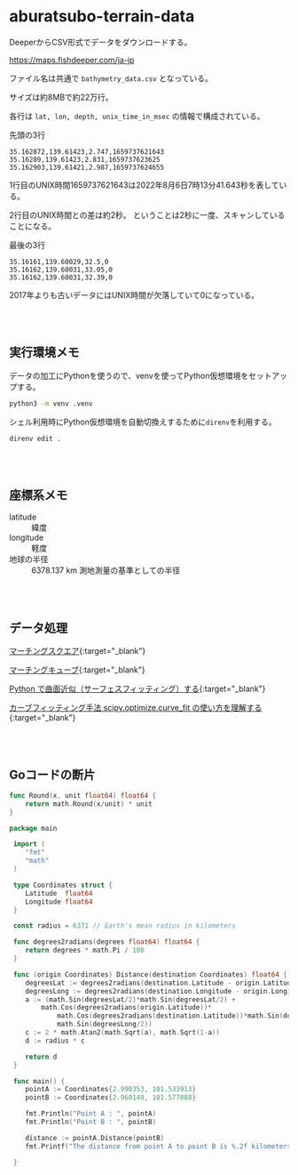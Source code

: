 # aburatsubo-terrain-data

DeeperからCSV形式でデータをダウンロードする。

https://maps.fishdeeper.com/ja-jp

ファイル名は共通で `bathymetry_data.csv` となっている。

サイズは約8MBで約22万行。

各行は `lat, lon, depth, unix_time_in_msec` の情報で構成されている。

先頭の3行

```csv
35.162872,139.61423,2.747,1659737621643
35.16289,139.61423,2.831,1659737623625
35.162903,139.61421,2.987,1659737624655
```

1行目のUNIX時間1659737621643は2022年8月6日7時13分41.643秒を表している。

2行目のUNIX時間との差は約2秒。
ということは2秒に一度、スキャンしていることになる。

最後の3行

```csv
35.16161,139.60029,32.5,0
35.16162,139.60031,33.05,0
35.16162,139.60031,32.39,0
```

2017年よりも古いデータにはUNIX時間が欠落していて0になっている。

<br><br>

## 実行環境メモ

データの加工にPythonを使うので、venvを使ってPython仮想環境をセットアップする。

```bash
python3 -m venv .venv
```

シェル利用時にPython仮想環境を自動切換えするために`direnv`を利用する。

```bash
direnv edit .
```

<br><br>

## 座標系メモ

<dl>
<dt>latitude</dt> <dd>緯度</dd>
<dt>longitude</dt> <dd>軽度</dd>
<dt>地球の半径</dt> <dd>6378.137 km 測地測量の基準としての半径</dd>
</dl>


<br><br>

## データ処理

[マーチングスクエア](https://urbanspr1nter.github.io/marchingsquares/){:target="_blank"}

[マーチングキューブ](https://tatsy.github.io/programming-for-beginners/cpp/march-cubes/){:target="_blank"}

[Python で曲面近似（サーフェスフィッティング）する](https://chuckischarles.hatenablog.com/entry/2020/02/06/081238){:target="_blank"}

[カーブフィッティング手法 scipy.optimize.curve_fit の使い方を理解する](https://qiita.com/maskot1977/items/e4f5f71200180865986e){:target="_blank"}

<br><br>

## Goコードの断片


```go
func Round(x, unit float64) float64 {
    return math.Round(x/unit) * unit
}
```

```go
package main

 import (
 	"fmt"
 	"math"
 )

 type Coordinates struct {
 	Latitude  float64
 	Longitude float64
 }

 const radius = 6371 // Earth's mean radius in kilometers

 func degrees2radians(degrees float64) float64 {
 	return degrees * math.Pi / 180
 }

 func (origin Coordinates) Distance(destination Coordinates) float64 {
 	degreesLat := degrees2radians(destination.Latitude - origin.Latitude)
 	degreesLong := degrees2radians(destination.Longitude - origin.Longitude)
 	a := (math.Sin(degreesLat/2)*math.Sin(degreesLat/2) +
 		math.Cos(degrees2radians(origin.Latitude))*
 			math.Cos(degrees2radians(destination.Latitude))*math.Sin(degreesLong/2)*
 			math.Sin(degreesLong/2))
 	c := 2 * math.Atan2(math.Sqrt(a), math.Sqrt(1-a))
 	d := radius * c

 	return d
 }

 func main() {
 	pointA := Coordinates{2.990353, 101.533913}
 	pointB := Coordinates{2.960148, 101.577888}

 	fmt.Println("Point A : ", pointA)
 	fmt.Println("Point B : ", pointB)

 	distance := pointA.Distance(pointB)
 	fmt.Printf("The distance from point A to point B is %.2f kilometers.\n", distance)

 }
```